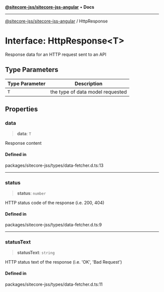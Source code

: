[**@sitecore-jss/sitecore-jss-angular**](../README.md) • **Docs**

***

[@sitecore-jss/sitecore-jss-angular](../README.md) / HttpResponse

# Interface: HttpResponse\<T\>

Response data for an HTTP request sent to an API

## Type Parameters

| Type Parameter | Description |
| ------ | ------ |
| `T` | the type of data model requested |

## Properties

### data

> **data**: `T`

Response content

#### Defined in

packages/sitecore-jss/types/data-fetcher.d.ts:13

***

### status

> **status**: `number`

HTTP status code of the response (i.e. 200, 404)

#### Defined in

packages/sitecore-jss/types/data-fetcher.d.ts:9

***

### statusText

> **statusText**: `string`

HTTP status text of the response (i.e. 'OK', 'Bad Request')

#### Defined in

packages/sitecore-jss/types/data-fetcher.d.ts:11
